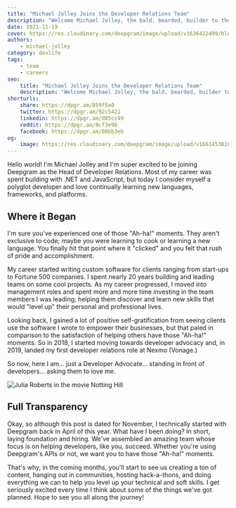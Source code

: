```yaml
---
title: "Michael Jolley Joins the Developer Relations Team"
description: "Welcome Michael Jolley, the bald, bearded, builder to the Deepgram Developer Relations team."
date: 2021-11-19
cover: https://res.cloudinary.com/deepgram/image/upload/v1636422499/blog/2021/11/michael-jolley-joins-deepgram/birmingham-city-scape.jpg
authors:
    - michael-jolley
category: devlife
tags:
    - team
    - careers
seo:
    title: "Michael Jolley Joins the Developer Relations Team"
    description: "Welcome Michael Jolley, the bald, bearded, builder to the Deepgram Developer Relations team."
shorturls:
    share: https://dpgr.am/059f5a0
    twitter: https://dpgr.am/92c5421
    linkedin: https://dpgr.am/d85cc49
    reddit: https://dpgr.am/8cf3e98
    facebook: https://dpgr.am/08bb3eb
og:
    image: https://res.cloudinary.com/deepgram/image/upload/v1661453818/blog/michael-jolley-joins-deepgram/ograph.png
---
```


Hello world! I'm Michael Jolley and I'm super excited to be joining Deepgram as
the Head of Developer Relations. Most of my career was spent building with .NET
and JavaScript, but today I consider myself a polyglot developer and love
continually learning new languages, frameworks, and platforms.

## Where it Began

I'm sure you've experienced one of those "Ah-ha!" moments. They aren't exclusive
to code; maybe you were learning to cook or learning a new language. You finally
hit that point where it "clicked" and you felt that rush of pride and
accomplishment.

My career started writing custom software for clients ranging from start-ups to
Fortune 500 companies. I spent nearly 20 years building and leading
teams on some cool projects. As my career progressed, I moved into
management roles and spent more and more time investing in the team members I
was leading; helping them discover and learn new skills that would "level up"
their personal and professional lives.

Looking back, I gained a lot of positive self-gratification from
seeing clients use the software I wrote to empower their businesses, but that paled
in comparison to the satisfaction of helping others have those "Ah-ha!" moments.
So in 2018, I started moving towards developer advocacy and, in 2019, landed my
first developer relations role at Nexmo (Vonage.)

So now, here I am... just a Developer Advocate... standing in front of
developers... asking them to love me.

![Julia Roberts in the movie Notting Hill](https://res.cloudinary.com/deepgram/image/upload/v1636427833/blog/2021/11/michael-jolley-joins-deepgram/justagirl.png)

## Full Transparency

Okay, so although this post is dated for November, I technically started with
Deepgram back in April of this year. What have I been doing? In short, laying
foundation and hiring. We've assembled an amazing team whose focus is on helping
developers, like you, succeed. Whether you're using Deepgram's APIs or not, we
want you to have those "Ah-ha!" moments.

That's why, in the coming months, you'll start to see us creating a ton of
content, hanging out in communities, hosting hack-a-thons, and doing everything
we can to help you level up your technical and soft skills. I get seriously
excited every time I think about some of the things we've got planned. Hope to
see you all along the journey!

        